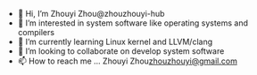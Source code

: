 - 👋 Hi, I’m Zhouyi Zhou@zhouzhouyi-hub
- 👀 I’m interested in system software like operating systems and compilers
- 🌱 I’m currently learning Linux kernel and LLVM/clang
- 💞️ I’m looking to collaborate on develop system software
- 📫 How to reach me ... Zhouyi Zhou<zhouzhouyi@gmail.com>

<!---
zhouzhouyi-hub/zhouzhouyi-hub is a ✨ special ✨ repository because its `README.md` (this file) appears on your GitHub profile.
You can click the Preview link to take a look at your changes.
--->
